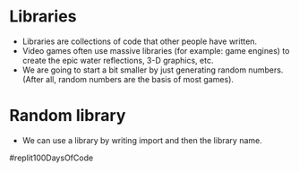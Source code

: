 # Libraries
- Libraries are collections of code that other people have written. 
- Video games often use massive libraries (for example: game engines) to create the epic water reflections, 3-D graphics, etc.
- We are going to start a bit smaller by just generating random numbers. (After all, random numbers are the basis of most games).

# Random library
- We can use a library by writing import and then the library name.

#replit100DaysOfCode
